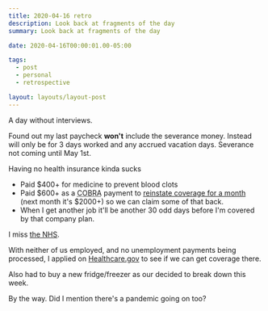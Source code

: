 ```yaml
---
title: 2020-04-16 retro
description: Look back at fragments of the day
summary: Look back at fragments of the day

date: 2020-04-16T00:00:01.00-05:00

tags:
  - post
  - personal
  - retrospective

layout: layouts/layout-post
---
```

A day without interviews.

Found out my last paycheck <strong>won't</strong> include the severance money. Instead will only be for 3 days worked and any accrued vacation days. Severance not coming until May 1st.

Having no health insurance kinda sucks
- Paid $400+ for medicine to prevent blood clots
- Paid $600+ as a <abbr title="Consolidated Omnibus Budget Reconciliation Act">COBRA</abbr> payment to [reinstate coverage for a month](https://www.daveramsey.com/blog/what-is-cobra-insurance "article on what COBRA is") (next month it's $2000+) so we can claim some of that back.
- When I get another job it'll be another 30 odd days before I'm covered by that company plan.

I miss [the NHS](https://www.nhs.uk/ "National Health Service website").

With neither of us employed, and no unemployment payments being processed, I applied on [Healthcare.gov](https://www.healthcare.gov/) to see if we can get coverage there.

Also had to buy a new fridge/freezer as our decided to break down this week.

By the way. Did I mention there's a pandemic going on too?
